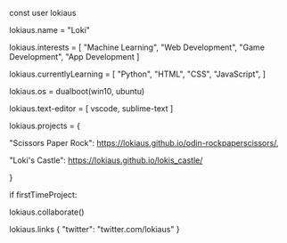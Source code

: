 const user lokiaus

lokiaus.name = "Loki"

lokiaus.interests = [
  "Machine Learning",
  "Web Development",
  "Game Development",
  "App Development
]


lokiaus.currentlyLearning = [
  "Python",
  "HTML",
  "CSS",
  "JavaScript",
]


lokiaus.os = dualboot(win10, ubuntu)


lokiaus.text-editor = [
  vscode,
  sublime-text
]


lokiaus.projects = {

  "Scissors Paper Rock": https://lokiaus.github.io/odin-rockpaperscissors/,

  "Loki's Castle": https://lokiaus.github.io/lokis_castle/

}


if firstTimeProject:

  lokiaus.collaborate()



lokiaus.links {
  "twitter": "twitter.com/lokiaus"
}
